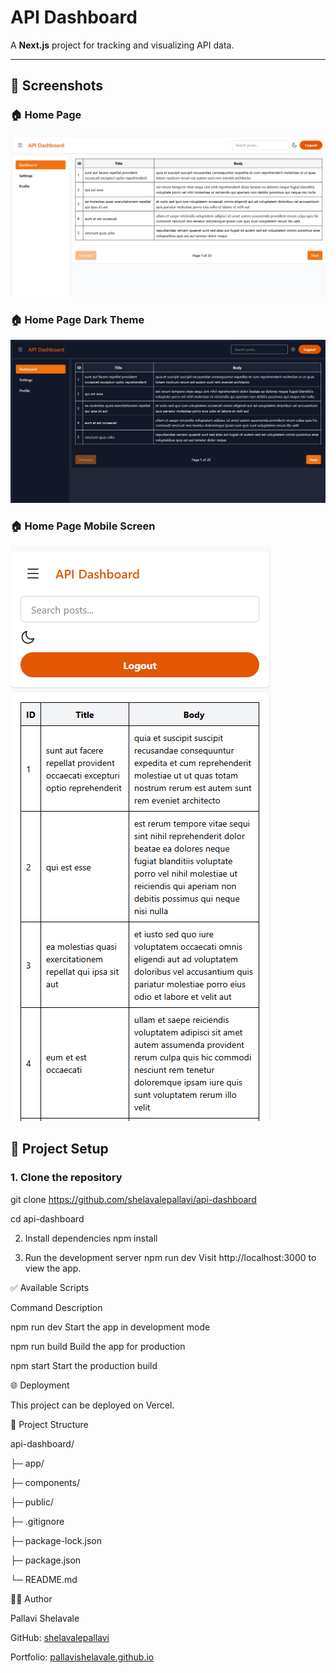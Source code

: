 # API Dashboard

A **Next.js** project for tracking and visualizing API data.

---

## 📸 Screenshots

### 🏠 Home Page
![Home Page](public/dashboard.png)

### 🏠 Home Page Dark Theme
![Home-dark Page](public/dashboard-dark.png)

### 🏠 Home Page Mobile Screen
![Home-mobile Page](public/mobile.png)

## 🚀 Project Setup


### 1. Clone the repository
git clone https://github.com/shelavalepallavi/api-dashboard

cd api-dashboard

2. Install dependencies
npm install

4. Run the development server
npm run dev
Visit http://localhost:3000 to view the app.



✅ Available Scripts

Command	Description

npm run dev	Start the app in development mode

npm run build	Build the app for production

npm start	Start the production build


🌐 Deployment

This project can be deployed on Vercel.



📁 Project Structure

api-dashboard/

├─ app/

├─ components/

├─ public/

├─ .gitignore

├─ package-lock.json

├─ package.json

└─ README.md


🙋‍♀️ Author

Pallavi Shelavale

GitHub: [shelavalepallavi](https://github.com/shelavalepallavi)

Portfolio: [pallavishelavale.github.io](https://shelavalepallavi.github.io/)

